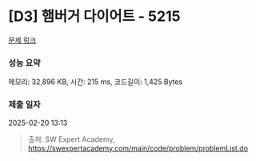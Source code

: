 # [D3] 햄버거 다이어트 - 5215 

[문제 링크](https://swexpertacademy.com/main/code/problem/problemDetail.do?contestProbId=AWT-lPB6dHUDFAVT) 

### 성능 요약

메모리: 32,896 KB, 시간: 215 ms, 코드길이: 1,425 Bytes

### 제출 일자

2025-02-20 13:13



> 출처: SW Expert Academy, https://swexpertacademy.com/main/code/problem/problemList.do